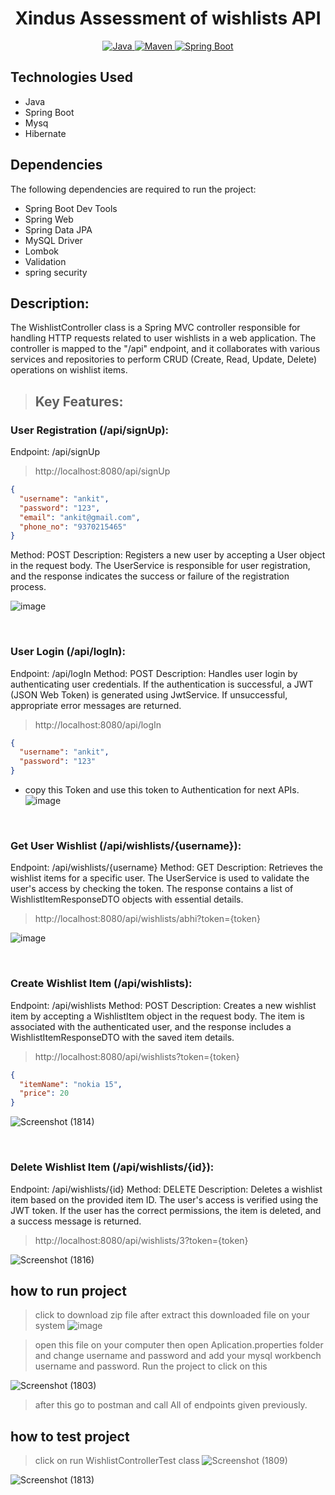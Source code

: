 <h1 align = "center"> Xindus Assessment of wishlists API </h1>

<p align="center">
<a href="Java url">
    <img alt="Java" src="https://img.shields.io/badge/Java->=8-darkblue.svg" />
</a>
<a href="Maven url" >
    <img alt="Maven" src="https://img.shields.io/badge/maven-3.0.5-brightgreen.svg" />
</a>
<a href="Spring Boot url" >
    <img alt="Spring Boot" src="https://img.shields.io/badge/Spring Boot-3.0.6-brightgreen.svg" />
</a>
  </p>

  ## Technologies Used
* Java
* Spring Boot
* Mysq
* Hibernate

## Dependencies
The following dependencies are required to run the project:

* Spring Boot Dev Tools
* Spring Web
* Spring Data JPA
* MySQL Driver
* Lombok
* Validation
* spring security


## Description:

The WishlistController class is a Spring MVC controller responsible for handling HTTP requests related to user wishlists in a web application. 
The controller is mapped to the "/api" endpoint, and it collaborates with various services and repositories to perform CRUD (Create, Read, Update, Delete) 
operations on wishlist items.

>## Key Features:

### User Registration (/api/signUp):
Endpoint: /api/signUp
> http://localhost:8080/api/signUp
```JSON
{
  "username": "ankit",
  "password": "123",
  "email": "ankit@gmail.com",
  "phone_no": "9370215465"
}
```
Method: POST
Description: Registers a new user by accepting a User object in the request body. The UserService is responsible for user registration, and the response indicates the success or failure of the registration process.

![image](https://github.com/ankitSarwar/Xindus_Assignment_Wishlist/assets/111841677/be8911a6-9302-4389-902c-9f0fe7b55028)


<br>

### User Login (/api/logIn):
Endpoint: /api/logIn
Method: POST
Description: Handles user login by authenticating user credentials. If the authentication is successful, a JWT (JSON Web Token) is generated using JwtService. If unsuccessful, appropriate error messages are returned.
> http://localhost:8080/api/logIn
```JSON
{
  "username": "ankit",
  "password": "123"
}
```
* copy this Token and use this token to Authentication for next APIs.
![image](https://github.com/ankitSarwar/Xindus_Assignment_Wishlist/assets/111841677/c679e6b8-c330-4d80-a86b-afd25334c684)

<br>


### Get User Wishlist (/api/wishlists/{username}):
Endpoint: /api/wishlists/{username}
Method: GET
Description: Retrieves the wishlist items for a specific user. The UserService is used to validate the user's access by checking the token. The response contains a list of WishlistItemResponseDTO objects with essential details.
> http://localhost:8080/api/wishlists/abhi?token={token}

![image](https://github.com/ankitSarwar/Xindus_Assignment_Wishlist/assets/111841677/eca30750-1c1d-4671-82fb-ed925f6cb62b)


<br>


### Create Wishlist Item (/api/wishlists):
Endpoint: /api/wishlists
Method: POST
Description: Creates a new wishlist item by accepting a WishlistItem object in the request body. The item is associated with the authenticated user, and the response includes a WishlistItemResponseDTO with the saved item details.
> http://localhost:8080/api/wishlists?token={token}
```JSON
{
  "itemName": "nokia 15",
  "price": 20
}
```

![Screenshot (1814)](https://github.com/ankitSarwar/Xindus_Assignment_Wishlist/assets/111841677/203d01e2-cd43-42e5-9dfc-10204989f737)

<br>

### Delete Wishlist Item (/api/wishlists/{id}):
Endpoint: /api/wishlists/{id}
Method: DELETE
Description: Deletes a wishlist item based on the provided item ID. The user's access is verified using the JWT token. If the user has the correct permissions, 
the item is deleted, and a success message is returned.
> http://localhost:8080/api/wishlists/3?token={token}

![Screenshot (1816)](https://github.com/ankitSarwar/Xindus_Assignment_Wishlist/assets/111841677/6c72905c-0fe5-4527-a6af-1f50909f2d9e)



## how to run project
> click to download zip file after extract this downloaded file on your system
![image](https://github.com/ankitSarwar/Xindus_Assignment_Wishlist/assets/111841677/f7a43560-a702-4268-abfc-c44dc998c14a)

> open this file on your computer then open Aplication.properties folder and change username and password and add your mysql workbench username and password.
> Run the project to click on this

![Screenshot (1803)](https://github.com/ankitSarwar/Xindus_Assignment_Wishlist/assets/111841677/f9db66a3-cd33-4de1-8e7c-c39add02b442)

> after this go to postman and call All of endpoints given previously.

## how to test project
> click on run WishlistControllerTest class
 ![Screenshot (1809)](https://github.com/ankitSarwar/Xindus_Assignment_Wishlist/assets/111841677/eaf19724-4018-4953-84b4-0610bb083ce7)


![Screenshot (1813)](https://github.com/ankitSarwar/Xindus_Assignment_Wishlist/assets/111841677/17d116e5-b488-4481-9397-25b8dc27628b)

  
